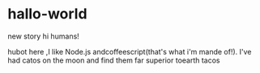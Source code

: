 # hallo-world
new story
hi humans!

hubot  here ,I like Node.js andcoffeescript(that's what i'm mande of!).
I've had catos on the moon and find them  far superior toearth tacos
